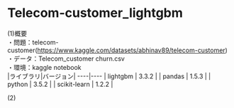 # Telecom-customer_lightgbm

(1)概要  
・問題：telecom-customer(https://www.kaggle.com/datasets/abhinav89/telecom-customer)  
・データ：Telecom_customer churn.csv  
・環境：kaggle notebook  
|ライブラリ|バージョン|
----|----
 | lightgbm | 3.3.2 |
 | pandas | 1.5.3 |
 | python | 3.5.2 | 
 | scikit-learn | 1.2.2 |
 
 (2)
